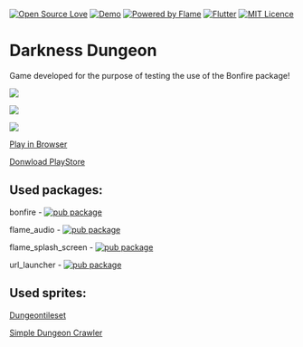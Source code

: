 [![Open Source Love](https://badges.frapsoft.com/os/v1/open-source.svg?v=102)](https://github.com/RafaelBarbosatec/darkness_dungeon)
[![Demo](https://img.shields.io/badge/Download-APK-green)](https://github.com/RafaelBarbosatec/darkness_dungeon/raw/master/demo/demo.apk)
[![Powered by Flame](https://img.shields.io/badge/Powered%20by-%F0%9F%94%A5-orange.svg)](https://flame-engine.org)
[![Flutter](https://img.shields.io/badge/Made%20with-Flutter-blue.svg)](https://flutter.dev/)
[![MIT Licence](https://badges.frapsoft.com/os/mit/mit.svg?v=103)](https://opensource.org/licenses/mit-license.php)


# Darkness Dungeon

Game developed for the purpose of testing the use of the Bonfire package!

![](https://github.com/RafaelBarbosatec/darkness_dungeon/blob/master/media/print1.jpg)

![](https://github.com/RafaelBarbosatec/darkness_dungeon/blob/master/media/print2.jpg)

![](https://github.com/RafaelBarbosatec/darkness_dungeon/blob/master/media/print3.jpg)

[Play in Browser](https://rafaelbarbosatec.itch.io/darkness-dungeon)

[Donwload PlayStore](https://play.google.com/store/apps/details?id=com.rafaelbarbosatec.darkness_dungeon)




## Used packages:
bonfire - [![pub package](https://img.shields.io/pub/v/bonfire.svg)](https://pub.dev/packages/bonfire)

flame_audio - [![pub package](https://img.shields.io/pub/v/flame_audio.svg)](https://pub.dev/packages/flame_audio)

flame_splash_screen - [![pub package](https://img.shields.io/pub/v/flame_splash_screen.svg)](https://pub.dev/packages/flame_splash_screen)

url_launcher - [![pub package](https://img.shields.io/pub/v/url_launcher.svg)](https://pub.dev/packages/url_launcher)

## Used sprites:

[Dungeontileset](https://0x72.itch.io/dungeontileset-ii)

[Simple Dungeon Crawler](https://o-lobster.itch.io/simple-dungeon-crawler-16x16-pixel-pack)
